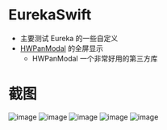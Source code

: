 EurekaSwift
===

*  主要测试 Eureka 的一些自定义
*  [HWPanModal](https://github.com/HeathWang/HWPanModal) 的全屏显示
    *  HWPanModal 一个非常好用的第三方库


截图
===

![image](./screenshots/1.png)
![image](./screenshots/2.png)
![image](./screenshots/3.png)
![image](./screenshots/4.png)
![image](./screenshots/5.png)


